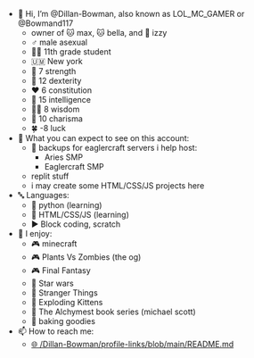 - 👋 Hi, I’m @Dillan-Bowman, also known as LOL_MC_GAMER or @Bowmand117
  - owner of 🐱 max, 🐱 bella, and 🐶 izzy
  - ♂️ male asexual
  - 🧑‍🎓 11th grade student
  - 🇺🇲 New york
  - 💪 7 strength
  - 👋 12 dexterity
  - ❤️ 6 constitution
  - 🧠 15 intelligence
  - 🧙‍♂️ 8 wisdom
  - 💬 10 charisma
  - 🍀 -8 luck
- 👀 What you can expect to see on this account:
  - 📎 backups for eaglercraft servers i help host:
    - Aries SMP
    - Eaglercraft SMP
  - replit stuff
  - i may create some HTML/CSS/JS projects here
- 🔤 Languages:
  - 🐍 python (learning)
  - 📝 HTML/CSS/JS (learning)
  - ▶️ Block coding, scratch
- 💞️ I enjoy:
  - 🎮 minecraft
  - 🎮 Plants Vs Zombies (the og)
  - 🎮 Final Fantasy
  - 🎥 Star wars
  - 🎥 Stranger Things
  - 🎴 Exploding Kittens
  - 📘 The Alchymest book series (michael scott)
  - 🍰 baking goodies
- 📫 How to reach me:
  - [🌐 /Dillan-Bowman/profile-links/blob/main/README.md](https://github.com/Dillan-Bowman/profile-links/blob/main/README.md)


<!---
Dillan-Bowman/Dillan-Bowman is a ✨ special ✨ repository because its `README.md` (this file) appears on your GitHub profile.
You can click the Preview link to take a look at your changes.
--->
